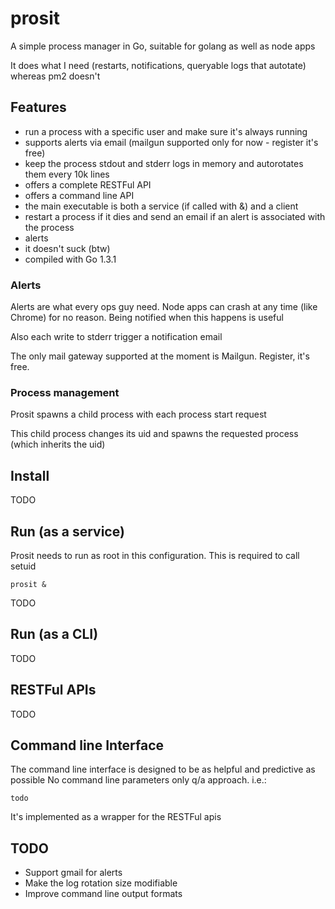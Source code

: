 prosit
======

A simple process manager in Go, suitable for golang as well as node apps

It does what I need (restarts, notifications, queryable logs that autotate) whereas pm2 doesn't

## Features

- run a process with a specific user and make sure it's always running
- supports alerts via email (mailgun supported only for now - register it's free)
- keep the process stdout and stderr logs in memory and autorotates them every 10k lines
- offers a complete RESTFul API 
- offers a command line API
- the main executable is both a service (if called with &) and a client
- restart a process if it dies and send an email if an alert is associated with the process
- alerts
- it doesn't suck (btw)
- compiled with Go 1.3.1

### Alerts

Alerts are what every ops guy need. Node apps can crash at any time (like Chrome) for no reason.
Being notified when this happens is useful

Also each write to stderr trigger a notification email

The only mail gateway supported at the moment is Mailgun. Register, it's free.

### Process management

Prosit spawns a child process with each process start request

This child process changes its uid and spawns the requested process (which inherits the uid)

## Install

TODO

## Run (as a service)

Prosit needs to run as root in this configuration. This is required to call setuid

```
prosit &
```

TODO

## Run (as a CLI)

TODO

## RESTFul APIs

TODO

## Command line Interface

The command line interface is designed to be as helpful and predictive as possible
No command line parameters only q/a approach. i.e.:

```
todo
```

It's implemented as a wrapper for the RESTFul apis


## TODO

- Support gmail for alerts
- Make the log rotation size modifiable
- Improve command line output formats
